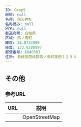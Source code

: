 ```yaml
---
ID: Gxop9
総称: null
名称: 焼火神社
名称読み: null
別名: null
都道府県: 島根県
区域: 西ノ島町
緯度: 36.0733909
経度: 133.0288897
郵便番号: 6840303
住所: 島根県隠岐郡西ノ島町美田１２９４
---
```


## その他

### 参考URL

| URL | 説明          |
| --- | ------------- |
|     | OpenStreetMap |
